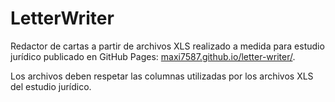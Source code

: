 # LetterWriter

Redactor de cartas a partir de archivos XLS realizado a medida para estudio jurídico publicado en GitHub Pages: [maxi7587.github.io/letter-writer/](https://maxi7587.github.io/letter-writer/).

Los archivos deben respetar las columnas utilizadas por los archivos XLS del estudio jurídico.
